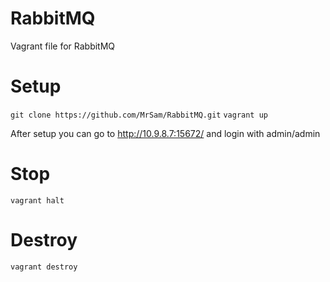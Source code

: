 # RabbitMQ
Vagrant file for RabbitMQ

# Setup
```git clone https://github.com/MrSam/RabbitMQ.git```
```vagrant up```

After setup you can go to http://10.9.8.7:15672/ and login with admin/admin

# Stop
```vagrant halt```

# Destroy
```vagrant destroy```
